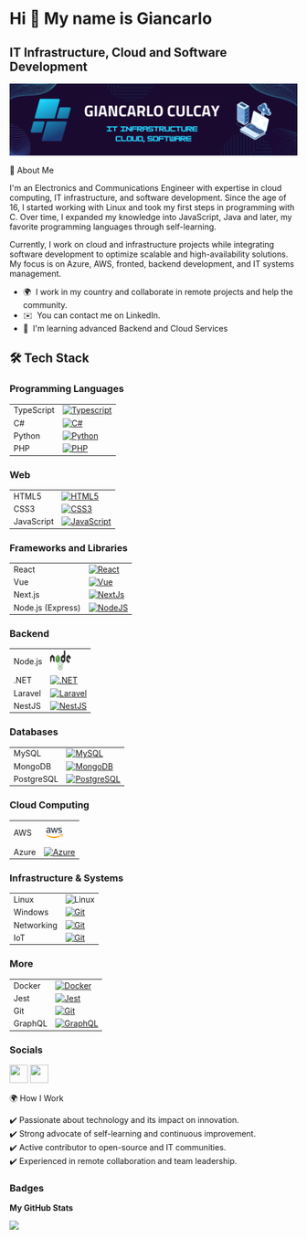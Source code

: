 Hi 👋 My name is Giancarlo
=================================

IT Infrastructure, Cloud and Software Development
-------------------------------

![Image text](./banner%20actualizado.png)

🚀 About Me

I'm an Electronics and Communications Engineer with expertise in cloud computing, IT infrastructure, and software development. Since the age of 16, I started working with Linux and took my first steps in programming with C. Over time, I expanded my knowledge into JavaScript, Java and later, my favorite programming languages through self-learning.

Currently, I work on cloud and infrastructure projects while integrating software development to optimize scalable and high-availability solutions. My focus is on Azure, AWS, fronted, backend development, and IT systems management.

* 🌍  I work in my country and collaborate in remote projects and help the community.
* ✉️  You can contact me on LinkedIn.
* 🧠  I'm learning advanced Backend and Cloud Services 

## 🛠️ Tech Stack

### Programming Languages

<table>
  <tbody>
    <tr>
      <td>TypeScript</td>
      <td>
        <a href="https://www.typescriptlang.org/" target="_blank" rel="noreferrer">
          <img src="https://raw.githubusercontent.com/danielcranney/readme-generator/main/public/icons/skills/typescript-colored.svg" width="36" height="36" alt="Typescript" />
        </a>
      </td>
    </tr>
    <tr>
      <td>C#</td>
      <td>
        <a href="https://learn.microsoft.com/es-es/dotnet/csharp/" target="_blank" rel="noreferrer">
          <img src="https://www.svgrepo.com/show/353622/c-sharp.svg" width="36" height="36" alt="C#" />
        </a>
      </td>
    </tr>
    <tr>
      <td>Python</td>
      <td>
        <a href="https://www.python.org/" target="_blank" rel="noreferrer">
          <img src="https://raw.githubusercontent.com/danielcranney/readme-generator/main/public/icons/skills/python-colored.svg" width="36" height="36" alt="Python" />
        </a>
      </td>
    </tr>
    <tr>
      <td>PHP</td>
      <td>
        <a href="https://www.php.net/" target="_blank" rel="noreferrer">
          <img src="https://raw.githubusercontent.com/danielcranney/readme-generator/main/public/icons/skills/php-colored.svg" width="36" height="36" alt="PHP" />
        </a>
      </td>
    </tr>
  </tbody>
</table>



### Web

<table>
  <tbody>
    <tr>
      <td>HTML5</td>
      <td>
        <a href="https://developer.mozilla.org/en-US/docs/Glossary/HTML5" target="_blank" rel="noreferrer">
          <img src="https://raw.githubusercontent.com/danielcranney/readme-generator/main/public/icons/skills/html5-colored.svg" width="36" height="36" alt="HTML5" />
        </a>
      </td>
    </tr>
    <tr>
      <td>CSS3</td>
      <td>
        <a href="https://www.w3.org/TR/CSS/#css" target="_blank" rel="noreferrer">
          <img src="https://raw.githubusercontent.com/danielcranney/readme-generator/main/public/icons/skills/css3-colored.svg" width="36" height="36" alt="CSS3" />
        </a>
      </td>
    </tr>
    <tr>
      <td>JavaScript</td>
      <td>
        <a href="https://developer.mozilla.org/en-US/docs/Web/JavaScript" target="_blank" rel="noreferrer">
          <img src="https://raw.githubusercontent.com/danielcranney/readme-generator/main/public/icons/skills/javascript-colored.svg" width="36" height="36" alt="JavaScript" />
        </a>
      </td>
    </tr>
  </tbody>
</table>


### Frameworks and Libraries

<table>
  <tr>
    <td>React</td>
    <td>
      <a href="https://reactjs.org/" target="_blank" rel="noreferrer">
        <img src="https://raw.githubusercontent.com/danielcranney/readme-generator/main/public/icons/skills/react-colored.svg" width="36" height="36" alt="React" />
      </a>
    </td>
  </tr>
  <tr>
    <td>Vue</td>
    <td>
      <a href="https://vuejs.org/" target="_blank" rel="noreferrer">
        <img src="https://raw.githubusercontent.com/danielcranney/readme-generator/main/public/icons/skills/vuejs-colored.svg" width="36" height="36" alt="Vue" />
      </a>
    </td>
  </tr>
  <tr>
    <td>Next.js</td>
    <td>
      <a href="https://nextjs.org/docs" target="_blank" rel="noreferrer">
        <img src="https://www.svgrepo.com/show/306466/next-dot-js.svg" width="36" height="36" alt="NextJs" style="background-color: white;" />
      </a>
    </td>
  </tr>
  <tr>
    <td>Node.js (Express)</td>
    <td>
      <a href="https://nodejs.org/en/" target="_blank" rel="noreferrer">
        <img src="https://raw.githubusercontent.com/danielcranney/readme-generator/main/public/icons/skills/nodejs-colored.svg" width="36" height="36" alt="NodeJS" />
      </a>
    </td>
  </tr>
</table>



### Backend

<table>
  <tr>
    <td>Node.js</td>
    <td>
      <a href="https://nodejs.org/en/" target="_blank" rel="noreferrer">
        <img src="./nodejs.svg" width="36" height="36" alt="NodeJS" />
      </a>
    </td>
  </tr>
  <tr>
    <td>.NET</td>
    <td>
      <a href="https://learn.microsoft.com/es-es/dotnet/csharp/" target="_blank" rel="noreferrer">
        <img src="https://www.svgrepo.com/show/376369/dotnet.svg" width="36" height="36" alt=".NET" />
      </a>
    </td>
  </tr>
  <tr>
    <td>Laravel</td>
    <td>
      <a href="https://laravel.com/" target="_blank" rel="noreferrer">
        <img src="https://www.svgrepo.com/show/353985/laravel.svg" width="36" height="36" alt="Laravel" />
      </a>
    </td>
  </tr>
  <tr>
    <td>NestJS</td>
    <td>
      <a href="https://docs.nestjs.com/" target="_blank" rel="noreferrer">
        <img src="https://raw.githubusercontent.com/danielcranney/readme-generator/main/public/icons/skills/nestjs-colored.svg" width="36" height="36" alt="NestJS" />
      </a>
    </td>
  </tr>
</table>


### Databases

<table>
  <tr>
    <td>MySQL</td>
    <td>
      <a href="https://www.mysql.com/" target="_blank" rel="noreferrer">
        <img src="https://www.svgrepo.com/show/303251/mysql-logo.svg" width="36" height="36" alt="MySQL" />
      </a>
    </td>
  </tr>
  <tr>
    <td>MongoDB</td>
    <td>
      <a href="https://www.mongodb.com/" target="_blank" rel="noreferrer">
        <img src="https://raw.githubusercontent.com/danielcranney/readme-generator/main/public/icons/skills/mongodb-colored.svg" width="36" height="36" alt="MongoDB" />
      </a>
    </td>
  </tr>
  <tr>
    <td>PostgreSQL</td>
    <td>
      <a href="https://www.postgresql.org/" target="_blank" rel="noreferrer">
        <img src="https://raw.githubusercontent.com/danielcranney/readme-generator/main/public/icons/skills/postgresql-colored.svg" width="36" height="36" alt="PostgreSQL" />
      </a>
    </td>
  </tr>
</table>


<!-- <a href="https://go.dev" target="_blank" rel="noreferrer"><img src="https://raw.githubusercontent.com/danielcranney/readme-generator/main/public/icons/skills/go-colored.svg" width="36" height="36" alt="GO" /></a> -->

### Cloud Computing

<table>
  <tr>
    <td>AWS</td>
    <td>
      <a href="https://aws.amazon.com/es/" target="_blank" rel="noreferrer">
        <img src="./aws.svg" width="36" height="36" alt="AWS" />
      </a>
    </td>
  </tr>
  <tr>
    <td>Azure</td>
    <td>
      <a href="https://azure.microsoft.com/en-us" target="_blank" rel="noreferrer">
        <img src="https://www.svgrepo.com/show/331302/azure-v2.svg" width="36" height="36" alt="Azure" />
      </a>
    </td>
  </tr>
</table>

### Infrastructure & Systems

<table>
  <tr>
    <td>Linux</td>
    <td>
      <a target="_blank" rel="noreferrer">
        <img src="https://www.svgrepo.com/show/354004/linux-tux.svg" width="36" height="36" alt="Linux" />
      </a>
    </td>
  </tr>
  <tr>
    <td>Windows</td>
    <td>
      <a href="https://git-scm.com/" target="_blank" rel="noreferrer">
        <img src="https://www.svgrepo.com/show/354069/microsoft-windows.svg" width="36" height="36" alt="Git" />
      </a>
    </td>
  </tr>
    <tr>
    <td>Networking</td>
    <td>
      <a href="https://www.ibm.com/think/topics/networking" target="_blank" rel="noreferrer">
        <img src="https://www.svgrepo.com/show/282054/networking-laptop.svg" width="36" height="36" alt="Git" />
      </a>
    </td>
  </tr>
    <tr>
    <td>IoT</td>
    <td>
      <a href="https://www.ibm.com/es-es/topics/internet-of-things" target="_blank" rel="noreferrer">
        <img src="https://icons.veryicon.com/png/o/miscellaneous/vertical-menu/internet-of-things-6.png" width="36" height="36" alt="Git" />
      </a>
    </td>
  </tr>

</table>


### More

<table>
  <tr>
    <td>Docker</td>
    <td>
      <a href="https://www.docker.com/" target="_blank" rel="noreferrer">
        <img src="https://www.svgrepo.com/show/349342/docker.svg" width="36" height="36" alt="Docker" />
      </a>
    </td>
  </tr>
  <tr>
    <td>Jest</td>
    <td>
      <a href="https://jestjs.io/" target="_blank" rel="noreferrer">
        <img src="https://www.svgrepo.com/show/353930/jest.svg" width="36" height="36" alt="Jest" />
      </a>
    </td>
  </tr>
  <tr>
    <td>Git</td>
    <td>
      <a href="https://git-scm.com/" target="_blank" rel="noreferrer">
        <img src="https://www.svgrepo.com/show/303548/git-icon-logo.svg" width="36" height="36" alt="Git" />
      </a>
    </td>
  </tr>
  <tr>
    <td>GraphQL</td>
    <td>
      <a href="https://graphql.org/" target="_blank" rel="noreferrer">
        <img src="https://raw.githubusercontent.com/danielcranney/readme-generator/main/public/icons/skills/graphql-colored.svg" width="36" height="36" alt="GraphQL" />
      </a>
    </td>
  </tr>
</table>


</p>


### Socials

<p align="left"> <a href="https://www.github.com/giancode1" target="_blank" rel="noreferrer"><img src="https://raw.githubusercontent.com/danielcranney/readme-generator/main/public/icons/socials/github.svg" width="32" height="32" /></a> <a href="https://www.linkedin.com/in/giancarlo-culcay" target="_blank" rel="noreferrer"><img src="https://raw.githubusercontent.com/danielcranney/readme-generator/main/public/icons/socials/linkedin.svg" width="32" height="32" /></a> </p>

🌍 How I Work

✔️ Passionate about technology and its impact on innovation.  
✔️ Strong advocate of self-learning and continuous improvement.  
✔️ Active contributor to open-source and IT communities.  
✔️ Experienced in remote collaboration and team leadership.  

### Badges

<b>My GitHub Stats</b>

<a href="http://www.github.com/giancode1"><img src="https://github-readme-streak-stats.herokuapp.com/?user=giancode1&stroke=ffffff&background=1c1917&ring=0891b2&fire=0891b2&currStreakNum=ffffff&currStreakLabel=0891b2&sideNums=ffffff&sideLabels=ffffff&dates=ffffff&hide_border=true" /></a>
